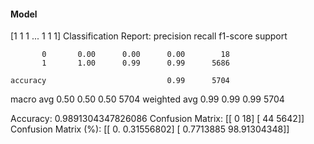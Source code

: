 #### Model
[1 1 1 ... 1 1 1]
Classification Report:
              precision    recall  f1-score   support

           0       0.00      0.00      0.00        18
           1       1.00      0.99      0.99      5686

    accuracy                           0.99      5704
   macro avg       0.50      0.50      0.50      5704
weighted avg       0.99      0.99      0.99      5704

Accuracy: 0.9891304347826086
Confusion Matrix:
[[   0   18]
 [  44 5642]]
Confusion Matrix (%):
[[ 0.          0.31556802]
 [ 0.7713885  98.91304348]]
